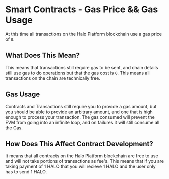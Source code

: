 # Smart Contracts - Gas Price && Gas Usage

At this time all transactions on the Halo Platform blockchain use a gas price of `0`. 

## What Does This Mean?

This means that transactions still require gas to be sent, and chain details still use gas to do operations but that the gas cost is `0`. This means all transactions on the chain are technically free. 

## Gas Usage

Contracts and Transactions still require you to provide a gas amount, but you should be able to provide an arbitrary amount, and one that is high enough to process your transaction. The gas consumed will prevent the EVM from going into an infinite loop, and on failures it will still consume all the Gas.

## How Does This Affect Contract Development?

It means that all contracts on the Halo Platform blockchain are free to use and will not take portions of transactions as fee's. This means that if you are taking payment of 1 HALO that you will recieve 1 HALO and the user only has to send 1 HALO.
